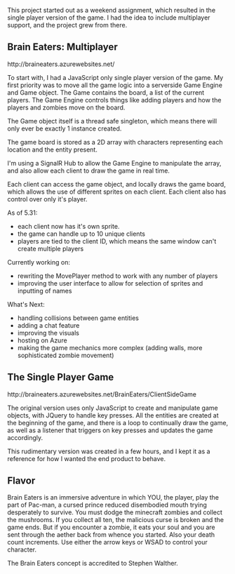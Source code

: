 
This project started out as a weekend assignment, which resulted in the single player version of the game. I had the idea to include multiplayer support, and the project grew from there.

<h2>Brain Eaters: Multiplayer</h2>
http://braineaters.azurewebsites.net/

To start with, I had a JavaScript only single player version of the game. My first priority was to move all the game logic into a serverside Game Engine and Game object. The Game contains the board, a list of the current players. The Game Engine controls things like adding players and how the players and zombies move on the board.

The Game object itself is a thread safe singleton, which means there will only ever be exactly 1 instance created.

The game board is stored as a 2D array with characters representing each location and the entity present. 

I'm using a SignalR Hub to allow the Game Engine to manipulate the array, and also allow each client to draw the game in real time. 

Each client can access the game object, and locally draws the game board, which allows the use of different sprites on each client. Each client also has control over only it's player.

As of 5.31:
 - each client now has it's own sprite. 
 - the game can handle up to 10 unique clients
 - players are tied to the client ID, which means the same window can't create multiple players

Currently working on:
 - rewriting the MovePlayer method to work with any number of players
 - improving the user interface to allow for selection of sprites and inputting of names

What's Next:
 - handling collisions between game entities
 - adding a chat feature
 - improving the visuals
 - hosting on Azure
 - making the game mechanics more complex (adding walls, more sophisticated zombie movement)

<h2>The Single Player Game</h2>
http://braineaters.azurewebsites.net/BrainEaters/ClientSideGame

The original version uses only JavaScript to create and manipulate game objects, with JQuery to handle key presses. All the entities are created at the beginning of the game, and there is a loop to continually draw the game, as well as a listener that triggers on key presses and updates the game accordingly.

This rudimentary version was created in a few hours, and I kept it as a reference for how I wanted the end product to behave.

<h2>Flavor</h2>

Brain Eaters is an immersive adventure in which YOU, the player, play the part of Pac-man, a cursed prince reduced disembodied mouth trying desperately to survive. You must dodge the minecraft zombies and collect the mushrooms. If you collect all ten, the malicious curse is broken and the game ends. But if you encounter a zombie, it eats your soul and you are sent through the aether back from whence you started. Also your death count increments. Use either the arrow keys or WSAD to control your character.

The Brain Eaters concept is accredited to Stephen Walther.
